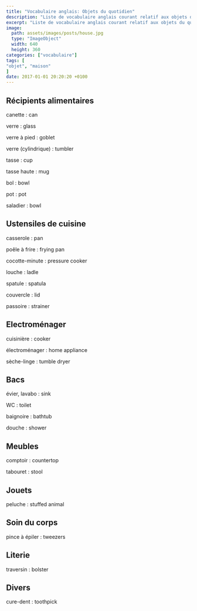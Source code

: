 ```yaml
---
title: "Vocabulaire anglais: Objets du quotidien"
description: "Liste de vocabulaire anglais courant relatif aux objets du quotidien."
excerpt: "Liste de vocabulaire anglais courant relatif aux objets du quotidien."
image:
  path: assets/images/posts/house.jpg
  type: "ImageObject"
  width: 640
  height: 360
categories: ["vocabulaire"]
tags: [
"objet", "maison"
]
date: 2017-01-01 20:20:20 +0100
---
```


## Récipients alimentaires

canette
: can

verre
: glass

verre à pied
: goblet

verre (cylindrique)
: tumbler

tasse
: cup

tasse haute
: mug

bol
: bowl

pot
: pot

saladier
: bowl


## Ustensiles de cuisine

casserole
: pan

poêle à frire
: frying pan

cocotte-minute
: pressure cooker

louche
: ladle

spatule
: spatula

couvercle
: lid

passoire
: strainer


## Electroménager

cuisinière
: cooker

électroménager
: home appliance

sèche-linge
: tumble dryer


## Bacs

évier, lavabo
: sink

WC
: toilet

baignoire
: bathtub

douche
: shower


## Meubles

comptoir
: countertop

tabouret
: stool


## Jouets

peluche
:	stuffed animal


## Soin du corps

pince à épiler
: tweezers


## Literie

traversin
: bolster


## Divers

cure-dent
:	toothpick
